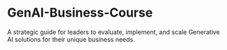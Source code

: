 # GenAI-Business-Course
A strategic guide for leaders to evaluate, implement, and scale Generative AI solutions for their unique business needs.
